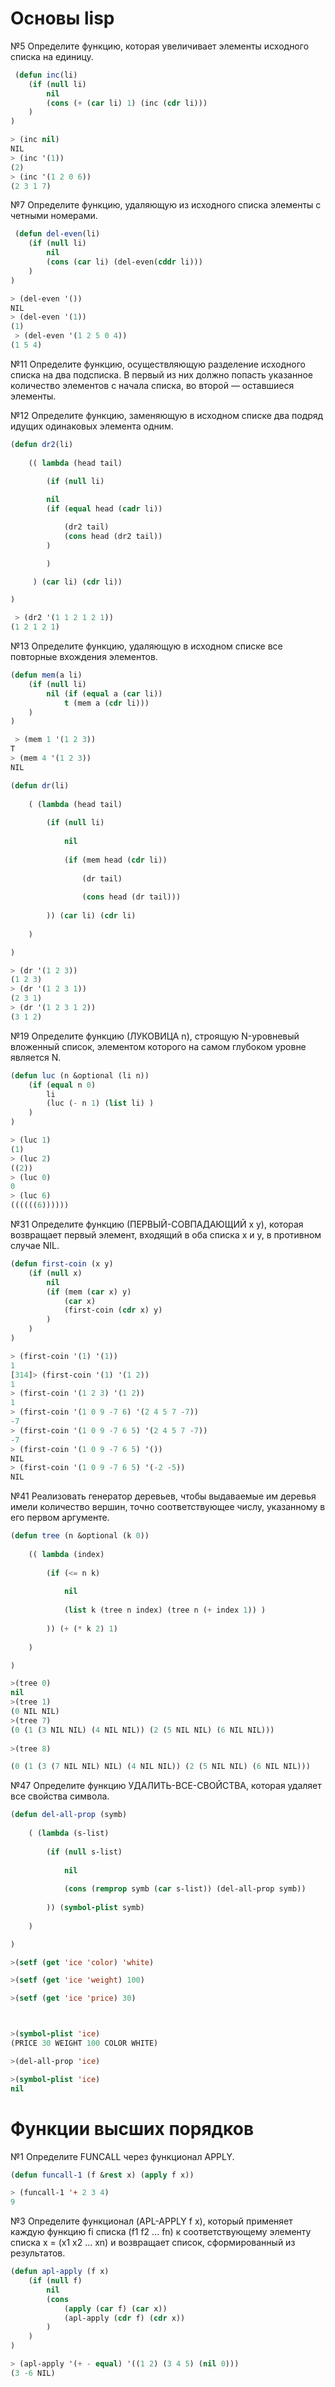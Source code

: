 ﻿# Основы lisp

№5 Определите функцию, которая увеличивает элементы исходного списка на единицу.

```lisp
 (defun inc(li) 
	(if (null li) 
		nil 
		(cons (+ (car li) 1) (inc (cdr li)))
	)
)

> (inc nil)
NIL
> (inc '(1))
(2)
> (inc '(1 2 0 6))
(2 3 1 7)
```

№7  Определите функцию, удаляющую из исходного списка элементы с четными номерами. 

```lisp
 (defun del-even(li) 
	(if (null li) 
		nil 
		(cons (car li) (del-even(cddr li)))
	)
)

> (del-even '())
NIL
> (del-even '(1))
(1)
 > (del-even '(1 2 5 0 4))
(1 5 4)
```

№11  Определите функцию, осуществляющую разделение исходного списка на два подсписка.
 В первый из них должно попасть указанное количество элементов с начала списка, во второй — оставшиеся элементы. 


№12  Определите функцию, заменяющую в исходном списке два подряд идущих одинаковых элемента одним. 

```lisp
(defun dr2(li)
 
    (( lambda (head tail)

	    (if (null li)
 
		nil 
		(if (equal head (cadr li))

			(dr2 tail) 
			(cons head (dr2 tail))
		)

	    )

     ) (car li) (cdr li))

)

 > (dr2 '(1 1 2 1 2 1))
(1 2 1 2 1)
```

№13  Определите функцию, удаляющую в исходном списке все повторные вхождения элементов. 

```lisp
(defun mem(a li) 
	(if (null li) 
		nil (if (equal a (car li)) 
			t (mem a (cdr li)))
	)
)

 > (mem 1 '(1 2 3))
T
> (mem 4 '(1 2 3))
NIL

(defun dr(li) 
	
	( (lambda (head tail)
	   
		(if (null li) 
	       
			nil 
		    
			(if (mem head (cdr li)) 
			    
				(dr tail) 
			    
				(cons head (dr tail)))
	   
		)) (car li) (cdr li)
	
	)

)

> (dr '(1 2 3))
(1 2 3)
> (dr '(1 2 3 1))
(2 3 1)
> (dr '(1 2 3 1 2))
(3 1 2)
```

№19 Определите функцию (ЛУКОВИЦА n), строящую N-уровневый вложенный список, элементом которого на самом глубоком уровне является N. 

```lisp
(defun luc (n &optional (li n)) 
	(if (equal n 0) 
		li 
		(luc (- n 1) (list li) )
	)
)

> (luc 1)
(1)
> (luc 2)
((2))
> (luc 0)
0
> (luc 6)
((((((6))))))
```

№31 Определите функцию (ПЕРВЫЙ-СОВПАДАЮЩИЙ х у), которая возвращает первый элемент, входящий в оба списка х и у, в противном случае NIL.

```lisp
(defun first-coin (x y) 
	(if (null x) 
		nil 
		(if (mem (car x) y) 
			(car x) 
			(first-coin (cdr x) y)
		)
	)
)

> (first-coin '(1) '(1))
1
[314]> (first-coin '(1) '(1 2))
1
> (first-coin '(1 2 3) '(1 2))
1
> (first-coin '(1 0 9 -7 6) '(2 4 5 7 -7))
-7
> (first-coin '(1 0 9 -7 6 5) '(2 4 5 7 -7))
-7
> (first-coin '(1 0 9 -7 6 5) '())
NIL
> (first-coin '(1 0 9 -7 6 5) '(-2 -5))
NIL
```

№41  Реализовать генератор деревьев, чтобы выдаваемые им деревья имели количество вершин, точно соответствующее числу, 
указанному в его первом аргументе. 

```lisp
(defun tree (n &optional (k 0))  
    
	(( lambda (index)
        
		(if (<= n k) 
            
			nil 
            
			(list k (tree n index) (tree n (+ index 1)) )
        
		)) (+ (* k 2) 1)
    
	)

)

>(tree 0)
nil
>(tree 1)
(0 NIL NIL)
>(tree 7)
(0 (1 (3 NIL NIL) (4 NIL NIL)) (2 (5 NIL NIL) (6 NIL NIL)))
 
>(tree 8)

(0 (1 (3 (7 NIL NIL) NIL) (4 NIL NIL)) (2 (5 NIL NIL) (6 NIL NIL)))
```

№47 Определите функцию УДАЛИТЬ-ВСЕ-СВОЙСТВА, которая удаляет все свойства символа.

```lisp
(defun del-all-prop (symb) 
    
	( (lambda (s-list)
        
		(if (null s-list)
            
			nil
            
			(cons (remprop symb (car s-list)) (del-all-prop symb))
        
		)) (symbol-plist symb)  
    
	)  

)

>(setf (get 'ice 'color) 'white)

>(setf (get 'ice 'weight) 100)

>(setf (get 'ice 'price) 30)



>(symbol-plist 'ice)
(PRICE 30 WEIGHT 100 COLOR WHITE)

>(del-all-prop 'ice)

>(symbol-plist 'ice)
nil
```

# Функции высших порядков

№1 Определите FUNCALL через функционал APPLY. 

```lisp
(defun funcall-1 (f &rest x) (apply f x))

> (funcall-1 '+ 2 3 4)
9
```

№3 Определите функционал (APL-APPLY f x), который применяет каждую функцию fi списка (f1 f2 ... fn) 
к соответствующему элементу списка x = (x1 x2 ... xn)  и возвращает список, сформированный из результатов. 

```lisp
(defun apl-apply (f x) 
	(if (null f) 
		nil 
		(cons 
			(apply (car f) (car x)) 
			(apl-apply (cdr f) (cdr x))
		) 
	)
)

> (apl-apply '(+ - equal) '((1 2) (3 4 5) (nil 0)))
(3 -6 NIL)
```
